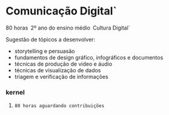 # Comunicação Digital`

80 horas` `2º ano do ensino médio` `Cultura Digital`

Sugestão de tópicos a desenvolver:

* storytelling e persuasão
* fundamentos de design gráfico, infográficos e documentos
* técnicas de produção de video e áudio
* técnicas de visualização de dados
* triagem e verificação de informações

### kernel

1. `80 horas aguardando contribuições`

